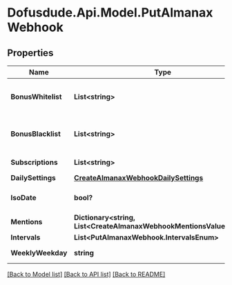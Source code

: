 # Dofusdude.Api.Model.PutAlmanaxWebhook

## Properties

Name | Type | Description | Notes
------------ | ------------- | ------------- | -------------
**BonusWhitelist** | **List&lt;string&gt;** | from all available bonuses (ids) from /dofus2/meta/{language}/almanax/bonuses. Delete old entries with empty array []. Just null changes nothing. | [optional] 
**BonusBlacklist** | **List&lt;string&gt;** | from all available bonuses (ids) from /dofus2/meta/{language}/almanax/bonuses. Delete old entries with empty array []. Just null changes nothing. | [optional] 
**Subscriptions** | **List&lt;string&gt;** | Get the available subscriptions with /meta/webhooks/almanax | [optional] 
**DailySettings** | [**CreateAlmanaxWebhookDailySettings**](CreateAlmanaxWebhookDailySettings.md) |  | [optional] 
**IsoDate** | **bool?** | If false, it will use common local time formats and weekday translations. If true, the format is YYYY-MM-DD. | [optional] [default to false]
**Mentions** | **Dictionary&lt;string, List&lt;CreateAlmanaxWebhookMentionsValueInner&gt;&gt;** | Almanax bonus ids mapped to array of mentions. | [optional] 
**Intervals** | **List&lt;PutAlmanaxWebhook.IntervalsEnum&gt;** |  | [optional] 
**WeeklyWeekday** | **string** | When to post the weekly preview at the specified time. | [optional] 

[[Back to Model list]](../README.md#documentation-for-models) [[Back to API list]](../README.md#documentation-for-api-endpoints) [[Back to README]](../README.md)

